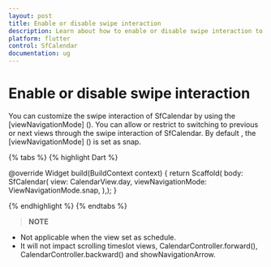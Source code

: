 ```yaml
---
layout: post 
title: Enable or disable swipe interaction
description: Learn about how to enable or disable swipe interaction to the Syncfusion Flutter Calendar.
platform: flutter
control: SfCalendar
documentation: ug
---
```


# Enable or disable swipe interaction

You can customize the swipe interaction of SfCalendar by using the [viewNavigationMode] (). You can allow or restrict to switching to previous or next views through the swipe interaction of SfCalendar. By default , the [viewNavigationMode] () is set as snap.

{% tabs %}
{% highlight Dart %}

@override
  Widget build(BuildContext context) {
    return Scaffold(
      body: SfCalendar(
         view: CalendarView.day,
        viewNavigationMode: ViewNavigationMode.snap,
    ),);
  }

{% endhighlight %}
{% endtabs %}

>**NOTE**
* Not applicable when the view set as schedule.
* It will not impact scrolling timeslot views, CalendarController.forward(), CalendarController.backward() and showNavigationArrow.